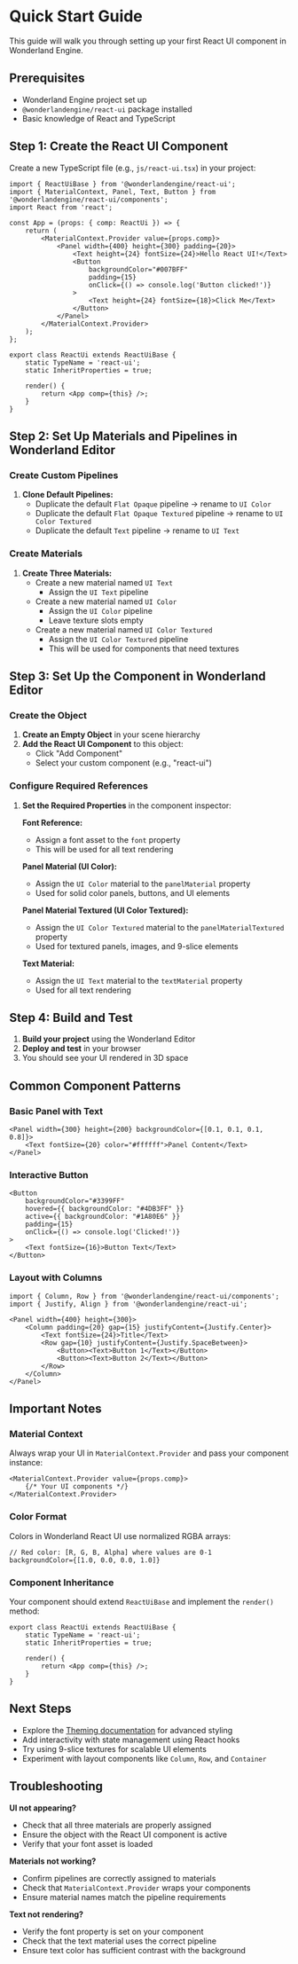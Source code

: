 # Quick Start Guide

This guide will walk you through setting up your first React UI component in Wonderland Engine.

## Prerequisites

- Wonderland Engine project set up
- `@wonderlandengine/react-ui` package installed
- Basic knowledge of React and TypeScript

## Step 1: Create the React UI Component

Create a new TypeScript file (e.g., `js/react-ui.tsx`) in your project:

```tsx
import { ReactUiBase } from '@wonderlandengine/react-ui';
import { MaterialContext, Panel, Text, Button } from '@wonderlandengine/react-ui/components';
import React from 'react';

const App = (props: { comp: ReactUi }) => {
    return (
        <MaterialContext.Provider value={props.comp}>
            <Panel width={400} height={300} padding={20}>
                <Text height={24} fontSize={24}>Hello React UI!</Text>
                <Button 
                    backgroundColor="#007BFF"
                    padding={15}
                    onClick={() => console.log('Button clicked!')}
                >
                    <Text height={24} fontSize={18}>Click Me</Text>
                </Button>
            </Panel>
        </MaterialContext.Provider>
    );
};

export class ReactUi extends ReactUiBase {
    static TypeName = 'react-ui';
    static InheritProperties = true;

    render() {
        return <App comp={this} />;
    }
}
```

## Step 2: Set Up Materials and Pipelines in Wonderland Editor

### Create Custom Pipelines

1. **Clone Default Pipelines:**
   - Duplicate the default `Flat Opaque` pipeline → rename to `UI Color`
   - Duplicate the default `Flat Opaque Textured` pipeline → rename to `UI Color Textured`
   - Duplicate the default `Text` pipeline → rename to `UI Text`

### Create Materials

1. **Create Three Materials:**
   - Create a new material named `UI Text`
     - Assign the `UI Text` pipeline
   - Create a new material named `UI Color`
     - Assign the `UI Color` pipeline
     - Leave texture slots empty
   - Create a new material named `UI Color Textured`
     - Assign the `UI Color Textured` pipeline
     - This will be used for components that need textures

## Step 3: Set Up the Component in Wonderland Editor

### Create the Object

1. **Create an Empty Object** in your scene hierarchy
2. **Add the React UI Component** to this object:
   - Click "Add Component"
   - Select your custom component (e.g., "react-ui")

### Configure Required References

1. **Set the Required Properties** in the component inspector:

   **Font Reference:**
   - Assign a font asset to the `font` property
   - This will be used for all text rendering

   **Panel Material (UI Color):**
   - Assign the `UI Color` material to the `panelMaterial` property
   - Used for solid color panels, buttons, and UI elements

   **Panel Material Textured (UI Color Textured):**
   - Assign the `UI Color Textured` material to the `panelMaterialTextured` property
   - Used for textured panels, images, and 9-slice elements

   **Text Material:**
   - Assign the `UI Text` material to the `textMaterial` property
   - Used for all text rendering

## Step 4: Build and Test

1. **Build your project** using the Wonderland Editor
2. **Deploy and test** in your browser
3. You should see your UI rendered in 3D space

## Common Component Patterns

### Basic Panel with Text

```tsx
<Panel width={300} height={200} backgroundColor={[0.1, 0.1, 0.1, 0.8]}>
    <Text fontSize={20} color="#ffffff">Panel Content</Text>
</Panel>
```

### Interactive Button

```tsx
<Button
    backgroundColor="#3399FF"
    hovered={{ backgroundColor: "#4DB3FF" }}
    active={{ backgroundColor: "#1A80E6" }}
    padding={15}
    onClick={() => console.log('Clicked!')}
>
    <Text fontSize={16}>Button Text</Text>
</Button>
```

### Layout with Columns

```tsx
import { Column, Row } from '@wonderlandengine/react-ui/components';
import { Justify, Align } from '@wonderlandengine/react-ui';

<Panel width={400} height={300}>
    <Column padding={20} gap={15} justifyContent={Justify.Center}>
        <Text fontSize={24}>Title</Text>
        <Row gap={10} justifyContent={Justify.SpaceBetween}>
            <Button><Text>Button 1</Text></Button>
            <Button><Text>Button 2</Text></Button>
        </Row>
    </Column>
</Panel>
```

## Important Notes

### Material Context

Always wrap your UI in `MaterialContext.Provider` and pass your component instance:

```tsx
<MaterialContext.Provider value={props.comp}>
    {/* Your UI components */}
</MaterialContext.Provider>
```

### Color Format

Colors in Wonderland React UI use normalized RGBA arrays:

```tsx
// Red color: [R, G, B, Alpha] where values are 0-1
backgroundColor={[1.0, 0.0, 0.0, 1.0]}
```

### Component Inheritance

Your component should extend `ReactUiBase` and implement the `render()` method:

```tsx
export class ReactUi extends ReactUiBase {
    static TypeName = 'react-ui';
    static InheritProperties = true;

    render() {
        return <App comp={this} />;
    }
}
```

## Next Steps

- Explore the [Theming documentation](theming.md) for advanced styling
- Add interactivity with state management using React hooks
- Try using 9-slice textures for scalable UI elements
- Experiment with layout components like `Column`, `Row`, and `Container`

## Troubleshooting

**UI not appearing?**

- Check that all three materials are properly assigned
- Ensure the object with the React UI component is active
- Verify that your font asset is loaded

**Materials not working?**

- Confirm pipelines are correctly assigned to materials
- Check that `MaterialContext.Provider` wraps your components
- Ensure material names match the pipeline requirements

**Text not rendering?**

- Verify the font property is set on your component
- Check that the text material uses the correct pipeline
- Ensure text color has sufficient contrast with the background
